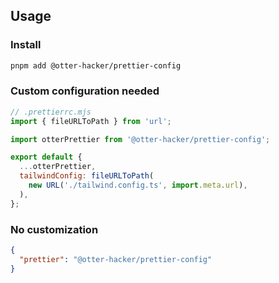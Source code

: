 ## Usage

### Install

```sh
pnpm add @otter-hacker/prettier-config
```

### Custom configuration needed

```js
// .prettierrc.mjs
import { fileURLToPath } from 'url';

import otterPrettier from '@otter-hacker/prettier-config';

export default {
  ...otterPrettier,
  tailwindConfig: fileURLToPath(
    new URL('./tailwind.config.ts', import.meta.url),
  ),
};
```

### No customization

```json
{
  "prettier": "@otter-hacker/prettier-config"
}
```
